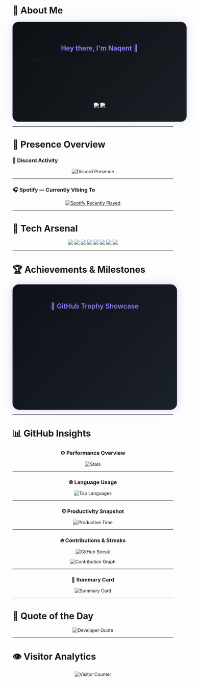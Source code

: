 # 🚀 About Me
<div align="center">
  <div style="
    background: linear-gradient(135deg, #0c0f14 0%, #1a1f25 100%);
    border: 1px solid #2e3340;
    border-radius: 18px;
    padding: 40px 45px;
    box-shadow: 0 0 25px rgba(138,124,255,0.25);
    display: inline-block;
    width: 90%;
    max-width: 620px;
  ">

  <h2 style="color:#8A7CFF;">Hey there, I'm <b>Naqent</b> 👋</h2>
  <p align="center">
    💼 <b>Discord Bot Developer</b> specialized in crafting smooth, automated, and intelligent systems.<br/>
    🧠 Skilled in <b>Node.js</b> & <b>Python</b> — turning logic into seamless functionality.<br/>
    ⚡ Focused on building digital tools that inspire and connect communities.
  </p>

  <br/>

  <a href="https://discord.com/users/Naqint" target="_blank">
    <img src="https://img.shields.io/badge/Discord%20-%20Naqint-5865F2?style=for-the-badge&logo=discord&logoColor=white"/>
  </a>
  <a href="https://github.com/naqent" target="_blank">
    <img src="https://img.shields.io/badge/GitHub%20-%20naqent-181717?style=for-the-badge&logo=github&logoColor=white"/>
  </a>

  </div>
</div>

---

# 🌌 Presence Overview

### 🪩 Discord Activity
<p align="center">
  <img src="https://lanyard.cnrad.dev/api/1046360722214490202?theme=dark&bg=0d1117&borderRadius=10px&idleMessage=Coding%20something%20interesting...&animated=true" alt="Discord Presence"/>
</p>

---

### 🎧 Spotify — Currently Vibing To
<p align="center">
  <a href="https://open.spotify.com/user/31shkbtgac5xh3wzijj5bbylp63i" target="_blank">
    <img src="https://spotify-recently-played-readme.vercel.app/api?user=31shkbtgac5xh3wzijj5bbylp63i&count=4&width=480&unique=true&border_radius=12&show_time=true&background_color=0d1117&border_color=8A7CFF" alt="Spotify Recently Played"/>
  </a>
</p>

---

# 🧠 Tech Arsenal
<p align="center">
  <img src="https://img.shields.io/badge/Node.js-4CAF50?style=for-the-badge&logo=node.js&logoColor=white"/>
  <img src="https://img.shields.io/badge/Python-3670A0?style=for-the-badge&logo=python&logoColor=FFD43B"/>
  <img src="https://img.shields.io/badge/JavaScript-F7E018?style=for-the-badge&logo=javascript&logoColor=000000"/>
  <img src="https://img.shields.io/badge/TypeScript-007ACC?style=for-the-badge&logo=typescript&logoColor=white"/>
  <img src="https://img.shields.io/badge/Vercel-000000?style=for-the-badge&logo=vercel&logoColor=white"/>
  <img src="https://img.shields.io/badge/GitHub-181717?style=for-the-badge&logo=github&logoColor=white"/>
  <img src="https://img.shields.io/badge/Bash-121011?style=for-the-badge&logo=gnu-bash&logoColor=white"/>
  <img src="https://img.shields.io/badge/VSCode-0078D7?style=for-the-badge&logo=visual-studio-code&logoColor=white"/>
</p>

---

# 🏆 Achievements & Milestones
<div align="center">

  <div style="
    background: linear-gradient(135deg, #0d1117 0%, #1b212a 100%);
    border: 1px solid #30363d;
    border-radius: 20px;
    box-shadow: 0 0 25px rgba(138,124,255,0.35);
    padding: 25px 30px;
    width: 90%;
    max-width: 750px;
  ">
    <h2 style="color:#8A7CFF; font-weight:600;">🏅 GitHub Trophy Showcase</h2>
    <br/>

    <a href="https://github-profile-trophy.vercel.app/?username=naqent&theme=tokyonight&no-frame=true&no-bg=true&column=4&margin-w=15&margin-h=15" target="_blank">
      <img 
        src="https://github-profile-trophy.vercel.app/?username=naqent&theme=tokyonight&no-frame=true&no-bg=true&column=4&margin-w=15&margin-h=15"
        alt="GitHub Trophies"
        style="border-radius:12px; filter: drop-shadow(0 0 8px rgba(138,124,255,0.4));"
      />
    </a>

    <br/><br/>
    <sub><i>✨ Updated in real time — celebrating every milestone achieved through passion and code.</i></sub>
  </div>

</div>

---

# 📊 GitHub Insights

<div align="center">

### ⚙️ Performance Overview
![Stats](https://github-profile-summary-cards.vercel.app/api/cards/stats?username=naqent&theme=tokyonight&border=30363d&ring=8A7CFF)

---

### 🌐 Language Usage
![Top Languages](https://github-profile-summary-cards.vercel.app/api/cards/repos-per-language?username=naqent&theme=tokyonight&border=30363d&ring=8A7CFF)

---

### ⏰ Productivity Snapshot
![Productive Time](https://github-profile-summary-cards.vercel.app/api/cards/productive-time?username=naqent&theme=tokyonight&utcOffset=8&border=30363d&ring=8A7CFF)

---

### 🔥 Contributions & Streaks
![GitHub Streak](https://github-readme-streak-stats.herokuapp.com/?user=naqent&theme=tokyonight&ring=8A7CFF&fire=8A7CFF&currStreakLabel=8A7CFF&hide_border=false)

![Contribution Graph](https://github-readme-activity-graph.vercel.app/graph?username=naqent&theme=tokyo-night&bg_color=0d1117&color=8A7CFF&line=8A7CFF&point=FFFFFF&hide_border=false)

---

### 🧩 Summary Card
![Summary Card](https://github-profile-summary-cards.vercel.app/api/cards/profile-details?username=naqent&theme=tokyonight&border=30363d&ring=8A7CFF)

</div>

---

# 💬 Quote of the Day
<p align="center">
  <img src="https://quotes-github-readme.vercel.app/api?type=horizontal&theme=dark" alt="Developer Quote"/>
</p>

---

# 👁️ Visitor Analytics
<p align="center">
  <img src="https://count.getloli.com/@naqent?theme=asoul" alt="Visitor Counter"/>
</p>

<!-- 💜 Made with love, passion, and clean code by naqent -->
